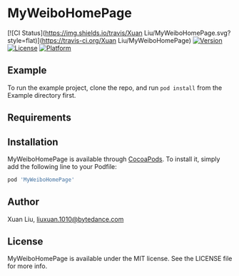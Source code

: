 # MyWeiboHomePage

[![CI Status](https://img.shields.io/travis/Xuan Liu/MyWeiboHomePage.svg?style=flat)](https://travis-ci.org/Xuan Liu/MyWeiboHomePage)
[![Version](https://img.shields.io/cocoapods/v/MyWeiboHomePage.svg?style=flat)](https://cocoapods.org/pods/MyWeiboHomePage)
[![License](https://img.shields.io/cocoapods/l/MyWeiboHomePage.svg?style=flat)](https://cocoapods.org/pods/MyWeiboHomePage)
[![Platform](https://img.shields.io/cocoapods/p/MyWeiboHomePage.svg?style=flat)](https://cocoapods.org/pods/MyWeiboHomePage)

## Example

To run the example project, clone the repo, and run `pod install` from the Example directory first.

## Requirements

## Installation

MyWeiboHomePage is available through [CocoaPods](https://cocoapods.org). To install
it, simply add the following line to your Podfile:

```ruby
pod 'MyWeiboHomePage'
```

## Author

Xuan Liu, liuxuan.1010@bytedance.com

## License

MyWeiboHomePage is available under the MIT license. See the LICENSE file for more info.
